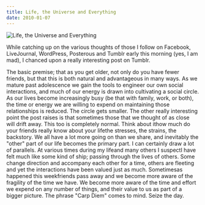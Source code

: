```yaml
---
title: Life, the Universe and Everything
date: 2010-01-07
---
```


![Life, the Universe and Everything](https://source.unsplash.com/hopX_jpVtRM/1600x900)

While catching up on the various thoughts of those I follow on Facebook, LiveJournal, WordPress, Posterous and Tumblr early this morning (yes, I am mad), I chanced upon a really interesting post on Tumblr.

The basic premise; that as you get older, not only do you have fewer friends, but that this is both natural and advantageous in many ways. As we mature past adolescence we gain the tools to engineer our own social interactions, and much of our energy is drawn into cultivating a social circle. As our lives become increasingly busy (be that with family, work, or both), the time or energy we are willing to expend on maintaining those relationships is reduced. The circle gets smaller. The other really interesting point the post raises is that sometimes those that we thought of as close will drift away. This too is completely normal. Think about ithow much do your friends really know about your lifethe stresses, the strains, the backstory. We all have a lot more going on than we share, and inevitably the "other" part of our life becomes the primary part. I can certainly draw a lot of parallels. At various times during my lifeand many others I suspectI have felt much like some kind of ship; passing through the lives of others. Some change direction and accompany each other for a time, others are fleeting and yet the interactions have been valued just as much. Sometimesas happened this weekfriends pass away and we become more aware of the fragility of the time we have. We become more aware of the time and effort we expend on any number of things, and their value to us as part of a bigger picture. The phrase "Carp Diem" comes to mind. Seize the day.